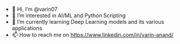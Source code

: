 - 👋 Hi, I’m @varin07
- 👀 I’m interested in AI/ML and Python Scripting
- 🌱 I’m currently learning Deep Learning models and its various applications
- 📫 How to reach me on https://www.linkedin.com/in/varin-anand/

<!---
varin07/varin07 is a ✨ special ✨ repository because its `README.md` (this file) appears on your GitHub profile.
You can click the Preview link to take a look at your changes.
--->
